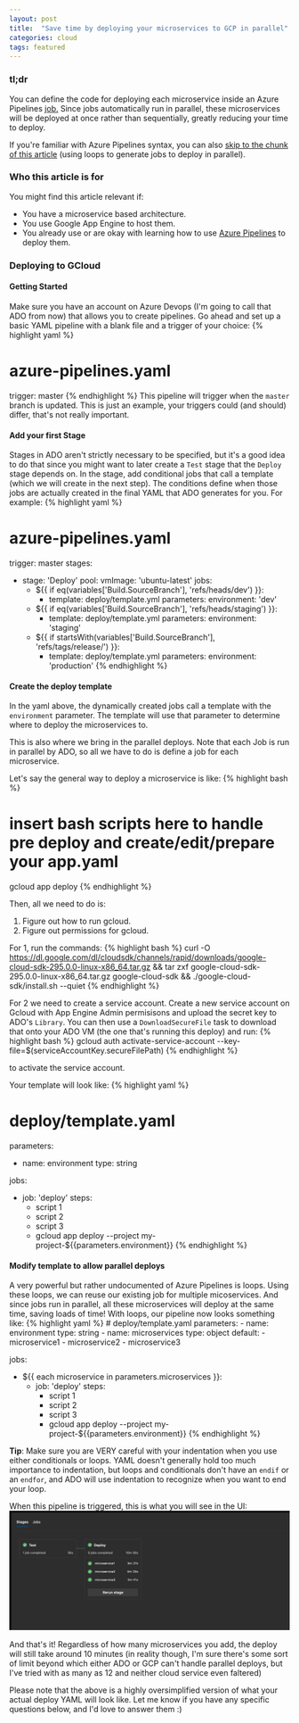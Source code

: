 ```yaml
---
layout: post
title:  "Save time by deploying your microservices to GCP in parallel"
categories: cloud
tags: featured
---
```

### tl;dr
You can define the code for deploying each microservice inside an Azure Pipelines <a target="_blank" href="https://docs.microsoft.com/en-us/azure/devops/pipelines/process/phases?view=azure-devops&tabs=yaml">job.</a> Since jobs automatically run in parallel, these microservices will be deployed at once rather than sequentially, greatly reducing your time to deploy.

If you're familiar with Azure Pipelines syntax, you can also <a href="#template-parallel-deploys">skip to the chunk of this article</a> (using loops to generate jobs to deploy in parallel).


### Who this article is for
You might find this article relevant if:
<ul>
    <li>You have a microservice based architecture.</li>
    <li>You use Google App Engine to host them.</li>
    <li>
        You already use or are okay with learning how to use <a target="_blank" href="https://docs.microsoft.com/en-us/azure/devops/pipelines/?view=azure-devops">Azure Pipelines</a> to deploy them.
    </li>
</ul>


### Deploying to GCloud
#### Getting Started
Make sure you have an account on Azure Devops (I'm going to call that ADO from now) that allows you to create pipelines. Go ahead and set up a basic YAML pipeline with a blank file and a trigger of your choice:
{% highlight yaml %}
# azure-pipelines.yaml
trigger:
  master
{% endhighlight %}
This pipeline will trigger when the `master` branch is updated. This is just an example, your triggers could (and should) differ, that's not really important.

#### Add your first Stage
Stages in ADO aren't strictly necessary to be specified, but it's a good idea to do that since you might want to later create a <code>Test</code> stage that the <code>Deploy</code> stage depends on. In the stage, add conditional jobs that call a template (which we will create in the next step). The conditions define when those jobs are actually created in the final YAML that ADO generates for you. For example:
{% highlight yaml %}
# azure-pipelines.yaml
trigger:
  master
stages:
  - stage: 'Deploy'
    pool:
      vmImage: 'ubuntu-latest'
    jobs:
      - $\{\{ if eq(variables['Build.SourceBranch'], 'refs/heads/dev') }}:
        - template: deploy/template.yml
          parameters:
            environment: 'dev'
      - $\{\{ if eq(variables['Build.SourceBranch'], 'refs/heads/staging') }}:
        - template: deploy/template.yml
          parameters:
            environment: 'staging'
      - $\{\{ if startsWith(variables['Build.SourceBranch'], 'refs/tags/release/') }}:
        - template: deploy/template.yml
          parameters:
            environment: 'production'
{% endhighlight %}

#### Create the deploy template
In the yaml above, the dynamically created jobs call a template with the <code>environment</code> parameter. The template will use that parameter to determine where to deploy the microservices to.

This is also where we bring in the parallel deploys. Note that each Job is run in parallel by ADO, so all we have to do is define a job for each microservice. 

Let's say the general way to deploy a microservice is like:
{% highlight bash %}
# insert bash scripts here to handle pre deploy and create/edit/prepare your app.yaml
gcloud app deploy
{% endhighlight %}

Then, all we need to do is:
<ol>
    <li>
    Figure out how to run gcloud.
    </li>
    <li>
    Figure out permissions for gcloud.
    </li>
</ol>

For 1, run the commands:
{% highlight bash %}
curl -O https://dl.google.com/dl/cloudsdk/channels/rapid/downloads/google-cloud-sdk-295.0.0-linux-x86_64.tar.gz &&
tar zxf google-cloud-sdk-295.0.0-linux-x86_64.tar.gz google-cloud-sdk &&
./google-cloud-sdk/install.sh --quiet
{% endhighlight %}

For 2 we need to create a service account. Create a new service account on Gcloud with App Engine Admin permisisons and upload the secret key to ADO's <code>Library</code>. You can then use a <code>DownloadSecureFile</code> task to download that onto your ADO VM (the one that's running this deploy) and run:
{% highlight bash %}
gcloud auth activate-service-account --key-file=$(serviceAccountKey.secureFilePath)
{% endhighlight %}

to activate the service account.

Your template will look like:
{% highlight yaml %}
# deploy/template.yaml
parameters:
- name: environment
  type: string

jobs:
  - job: 'deploy'
    steps:
      - script 1
      - script 2
      - script 3
      - gcloud app deploy --project my-project-${{parameters.environment}}
{% endhighlight %}

<h4 id="template-parallel-deploys">Modify template to allow parallel deploys</h4>
A very powerful but rather undocumented of Azure Pipelines is loops. Using these loops, we can reuse our existing job for multiple micoservices. And since jobs run in parallel, all these microservices will deploy at the same time, saving loads of time!
With loops, our pipeline now looks something like:
{% highlight yaml %}
# deploy/template.yaml
parameters:
- name: environment
  type: string
- name: microservices
  type: object
  default:
    - microservice1
    - microservice2
    - microservice3 

jobs:
  - $\{\{ each microservice in parameters.microservices }}:
    - job: 'deploy'
      steps:
        - script 1
        - script 2
        - script 3
        - gcloud app deploy --project my-project-${{parameters.environment}}
{% endhighlight %}

<b>Tip</b>: Make sure you are VERY careful with your indentation when you use either conditionals or loops. YAML doesn't generally hold too much importance to indentation, but loops and conditionals don't have an <code>endif</code> or an <code>endfor</code>, and ADO will use indentation to recognize when you want to end your loop.

When this pipeline is triggered, this is what you will see in the UI:
<img class="img-div-fit" src="/assets/images/parallel-microservices-deploy.png">

And that's it! Regardless of how many microservices you add, the deploy will still take around 10 minutes (in reality though, I'm sure there's some sort of limit beyond which either ADO or GCP can't handle parallel deploys, but I've tried with as many as 12 and neither cloud service even faltered)

Please note that the above is a highly oversimplified version of what your actual deploy YAML will look like. Let me know if you have any specific questions below, and I'd love to answer them :)